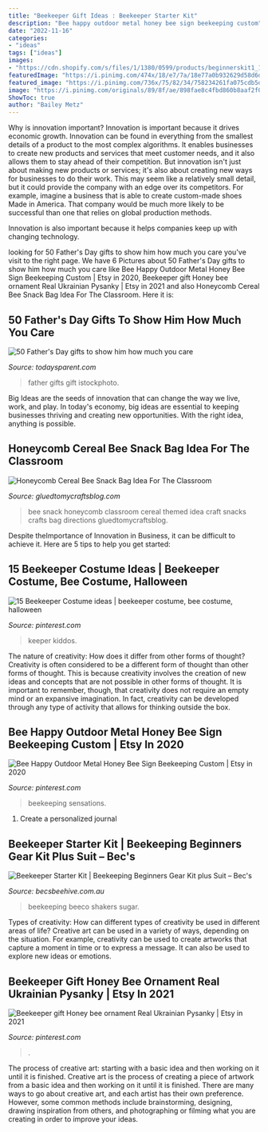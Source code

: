 ```yaml
---
title: "Beekeeper Gift Ideas : Beekeeper Starter Kit"
description: "Bee happy outdoor metal honey bee sign beekeeping custom"
date: "2022-11-16"
categories:
- "ideas"
tags: ["ideas"]
images:
- "https://cdn.shopify.com/s/files/1/1380/0599/products/beginnerskit1_1024x1024.jpg?v=1623885532"
featuredImage: "https://i.pinimg.com/474x/18/e7/7a/18e77a0b932629d58d6da7233553338b--bee-keeper-costume-diy-bee-costume.jpg"
featured_image: "https://i.pinimg.com/736x/75/82/34/758234261fa075cdb5d3854713e373ae.jpg"
image: "https://i.pinimg.com/originals/89/8f/ae/898fae8c4fbd860b8aaf2f0ace495c4a.jpg"
ShowToc: true
author: "Bailey Metz"
---
```



Why is innovation important?
Innovation is important because it drives economic growth. Innovation can be found in everything from the smallest details of a product to the most complex algorithms. It enables businesses to create new products and services that meet customer needs, and it also allows them to stay ahead of their competition.
But innovation isn't just about making new products or services; it's also about creating new ways for businesses to do their work. This may seem like a relatively small detail, but it could provide the company with an edge over its competitors. For example, imagine a business that is able to create custom-made shoes Made in America. That company would be much more likely to be successful than one that relies on global production methods.

Innovation is also important because it helps companies keep up with changing technology.

	

		
looking for 50 Father&#039;s Day gifts to show him how much you care you've visit to the right page. We have 6 Pictures about 50 Father&#039;s Day gifts to show him how much you care like Bee Happy Outdoor Metal Honey Bee Sign Beekeeping Custom | Etsy in 2020, Beekeeper gift Honey bee ornament Real Ukrainian Pysanky | Etsy in 2021 and also Honeycomb Cereal Bee Snack Bag Idea For The Classroom. Here it is:
		
    
## 50 Father&#039;s Day Gifts To Show Him How Much You Care

<img loading=lazy src="https://www.todaysparent.com/wp-content/uploads/2020/06/fathers-day-gifts-feature-767x431.jpg" onerror="this.onerror=null;this.src='https://tse1.mm.bing.net/th?id=OIP.PqHhaySgmXZQeAfQ7u7FEgHaEK&amp;pid=15.1';" alt="50 Father&#039;s Day gifts to show him how much you care">

_Source: todaysparent.com_

>father gifts gift istockphoto. 

	

Big Ideas are the seeds of innovation that can change the way we live, work, and play. In today's economy, big ideas are essential to keeping businesses thriving and creating new opportunities. With the right idea, anything is possible.

    
## Honeycomb Cereal Bee Snack Bag Idea For The Classroom

<img loading=lazy src="https://www.gluedtomycraftsblog.com/wp-content/uploads/2018/04/honeycomb-bee-classroom-snack-idea-4.jpg" onerror="this.onerror=null;this.src='https://tse4.mm.bing.net/th?id=OIP.h7Dmw8kL6CGElAv3LaZhiQHaE8&amp;pid=15.1';" alt="Honeycomb Cereal Bee Snack Bag Idea For The Classroom">

_Source: gluedtomycraftsblog.com_

>bee snack honeycomb classroom cereal themed idea craft snacks crafts bag directions gluedtomycraftsblog. 

	

Despite theImportance of Innovation in Business, it can be difficult to achieve it. Here are 5 tips to help you get started: 

    
## 15 Beekeeper Costume Ideas | Beekeeper Costume, Bee Costume, Halloween

<img loading=lazy src="https://i.pinimg.com/474x/18/e7/7a/18e77a0b932629d58d6da7233553338b--bee-keeper-costume-diy-bee-costume.jpg" onerror="this.onerror=null;this.src='https://tse1.mm.bing.net/th?id=OIP.T2IJeWTJgAmdNSQlRa24DwAAAA&amp;pid=15.1';" alt="15 Beekeeper Costume ideas | beekeeper costume, bee costume, halloween">

_Source: pinterest.com_

>keeper kiddos. 

	

The nature of creativity: How does it differ from other forms of thought?
Creativity is often considered to be a different form of thought than other forms of thought. This is because creativity involves the creation of new ideas and concepts that are not possible in other forms of thought. It is important to remember, though, that creativity does not require an empty mind or an expansive imagination. In fact, creativity can be developed through any type of activity that allows for thinking outside the box.

    
## Bee Happy Outdoor Metal Honey Bee Sign Beekeeping Custom | Etsy In 2020

<img loading=lazy src="https://i.pinimg.com/originals/89/8f/ae/898fae8c4fbd860b8aaf2f0ace495c4a.jpg" onerror="this.onerror=null;this.src='https://tse2.mm.bing.net/th?id=OIP.yBEh2m_32G6zIiHFo2um6QHaHa&amp;pid=15.1';" alt="Bee Happy Outdoor Metal Honey Bee Sign Beekeeping Custom | Etsy in 2020">

_Source: pinterest.com_

>beekeeping sensations. 

	

1. Create a personalized journal

    
## Beekeeper Starter Kit | Beekeeping Beginners Gear Kit Plus Suit – Bec&#039;s

<img loading=lazy src="https://cdn.shopify.com/s/files/1/1380/0599/products/beginnerskit1_1024x1024.jpg?v=1623885532" onerror="this.onerror=null;this.src='https://tse3.mm.bing.net/th?id=OIP.jffY8hj5TQM2PmUUzg3Z7gHaE8&amp;pid=15.1';" alt="Beekeeper Starter Kit | Beekeeping Beginners Gear Kit plus Suit – Bec&#039;s">

_Source: becsbeehive.com.au_

>beekeeping beeco shakers sugar. 

	

Types of creativity: How can different types of creativity be used in different areas of life?
Creative art can be used in a variety of ways, depending on the situation. For example, creativity can be used to create artworks that capture a moment in time or to express a message. It can also be used to explore new ideas or emotions.

    
## Beekeeper Gift Honey Bee Ornament Real Ukrainian Pysanky | Etsy In 2021

<img loading=lazy src="https://i.pinimg.com/736x/75/82/34/758234261fa075cdb5d3854713e373ae.jpg" onerror="this.onerror=null;this.src='https://tse3.mm.bing.net/th?id=OIP.PmN896y8BYEG1xndzpWQNwAAAA&amp;pid=15.1';" alt="Beekeeper gift Honey bee ornament Real Ukrainian Pysanky | Etsy in 2021">

_Source: pinterest.com_

>. 

	

The process of creative art: starting with a basic idea and then working on it until it is finished.
Creative art is the process of creating a piece of artwork from a basic idea and then working on it until it is finished. There are many ways to go about creative art, and each artist has their own preference. However, some common methods include brainstorming, designing, drawing inspiration from others, and photographing or filming what you are creating in order to improve your ideas.


